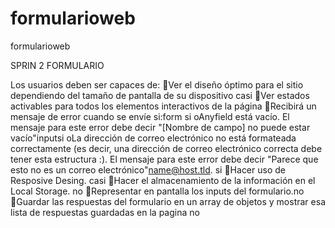 # formularioweb
formularioweb

SPRIN 2
FORMULARIO

Los usuarios deben ser capaces de:
Ver el diseño óptimo para el sitio dependiendo del tamaño de pantalla de su dispositivo  casi
Ver estados activables para todos los elementos interactivos de la página
Recibirá un mensaje de error cuando se envíe si:form  si
oAnyfield está vacío. El mensaje para este error debe decir "[Nombre de campo] no puede estar vacío"inputsi
oLa dirección de correo electrónico no está formateada correctamente (es decir, una dirección de correo electrónico correcta debe tener esta estructura :). El mensaje para este error debe decir "Parece que esto no es un correo electrónico"name@host.tld.  si
Hacer uso de Resposive Desing. casi
Hacer el almacenamiento de la información en el Local Storage. no
Representar en pantalla los inputs del formulario.no
Guardar las respuestas del formulario en un array de objetos y mostrar esa lista de respuestas guardadas en la pagina no
